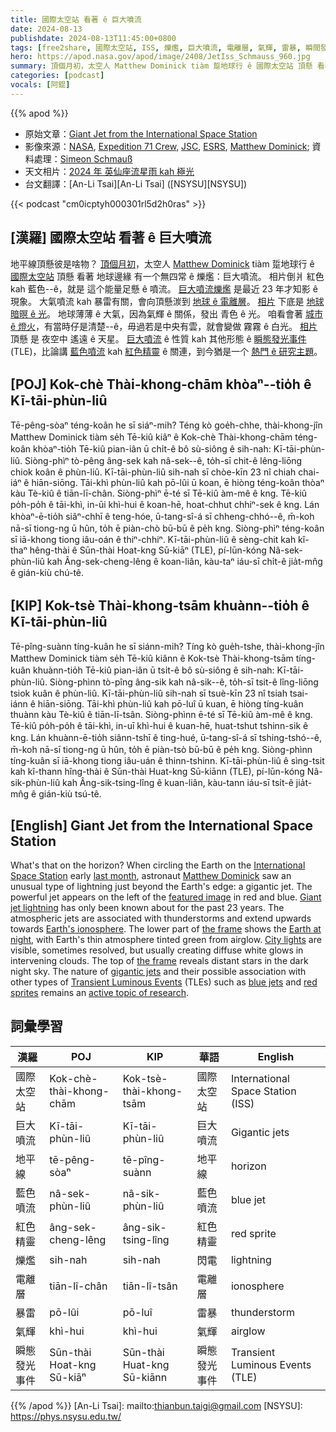 ```yaml
---
title: 國際太空站 看著 ê 巨大噴流
date: 2024-08-13
publishdate: 2024-08-13T11:45:00+0800
tags: [free2share, 國際太空站, ISS, 爍爁, 巨大噴流, 電離層, 氣輝, 雷暴, 瞬間發光事件, TLE, 藍色噴流, 紅色精靈, 地平線]
hero: https://apod.nasa.gov/apod/image/2408/JetIss_Schmauss_960.jpg
summary: 頂個月初，太空人 Matthew Dominick tiàm 踅地球行 ê 國際太空站 頂懸 看著 地球邊緣 有一个無四常 ê 爍爁：巨大噴流。
categories: [podcast]
vocals: [阿錕]
---
```


{{% apod %}}

- 原始文章：[Giant Jet from the International Space Station](https://apod.nasa.gov/apod/ap240813.html)
- 影像來源：[NASA](https://www.nasa.gov/), [Expedition 71 Crew](https://www.nasa.gov/mission/expedition-71/), [JSC](https://www.nasa.gov/johnson/), [ESRS](https://eol.jsc.nasa.gov/ESRS/), [Matthew Dominick](https://www.nasa.gov/people/matthew-dominick/); 資料處理：[Simeon Schmauß](https://www.flickr.com/photos/semeion/)
- 天文相片：[2024 年 英仙座流星雨 kah 極光](https://www.facebook.com/media/set/?set=a.488496753878907&type=3)
- 台文翻譯：[An-Li Tsai][An-Li Tsai] ([NSYSU][NSYSU])

{{< podcast "cm0icptyh000301rl5d2h0ras" >}}

## [漢羅] 國際太空站 看著 ê 巨大噴流
地平線頂懸彼是啥物？
[頂個月初][last month]，太空人 [Matthew Dominick][Matthew Dominick] tiàm 踅地球行 ê [國際太空站][International Space Station] 頂懸 看著 地球邊緣 有一个無四常 ê 爍爁：巨大噴流。
相片倒爿 紅色 kah 藍色--ê，就是 這个能量足懸 ê 噴流。
[巨大噴流爍爁][Giant jet lightning] 是最近 23 年才知影 ê 現象。
大氣噴流 kah 暴雷有關，會向頂懸湠到 [地球 ê 電離層][Earth's ionosphere]。
[相片][the frame] 下底是 [地球 暗暝 ê 光][Earth at night]。
地球薄薄 ê 大氣，因為氣輝 ê 關係，發出 青色 ê 光。
咱看會著 [城市 ê 燈火][City lights]，有當時仔是清楚--ê，毋過若是中央有雲，就會變做 霧霧 ê 白光。
[相片][the frame] 頂懸 是 夜空中 遙遠 ê 天星。
[巨大噴流][gigantic jets] ê 性質 kah 其他形態 ê [瞬態發光事件][Transient Luminous Events] (TLE)，比論講 [藍色噴流][blue jets] kah [紅色精靈][red sprites] ê 關連，到今猶是一个 [熱門 ê 研究主題][active topic of research]。

## [POJ] Kok-chè Thài-khong-chām khòaⁿ--tio̍h ê Kī-tāi-phùn-liû
Tē-pêng-sòaⁿ téng-koân he sī siáⁿ-mih?
Téng kò goe̍h-chhe, thài-khong-jîn Matthew Dominick tiàm se̍h Tē-kiû kiâⁿ ê Kok-chè Thài-khong-chām téng-koân khòaⁿ-tio̍h Tē-kiû pian-iân ū chi̍t-ê bô sù-siông ê sih-nah: Kī-tāi-phùn-liû.
Siòng-phìⁿ tò-pêng âng-sek kah nâ-sek--ê, to̍h-sī chit-ê lêng-liōng chiok koân ê phùn-liû.
Kī-tāi-phùn-liû sih-nah sī chòe-kīn 23 nî chiah chai-iáⁿ ê hiān-siōng.
Tāi-khì phùn-liû kah pō-lûi ū koan, ē hiòng téng-koân thòaⁿ kàu Tè-kiû ê tiān-lī-chân.
Siòng-phìⁿ ē-té sī Tē-kiû àm-mê ê kng.
Tē-kiû po̍h-po̍h ê tāi-khì, in-ūi khì-hui ê koan-hē, hoat-chhut chhiⁿ-sek ê kng.
Lán khòaⁿ-ē-tio̍h siâⁿ-chhī ê teng-hóe, ū-tang-sî-á sī chheng-chhó--ê, m̄-koh nā-sī tiong-ng ū hûn, to̍h ē piàn-chò bū-bū ê pe̍h kng.
Siòng-phìⁿ téng-koân sī iā-khong tiong iâu-oán ê thiⁿ-chhiⁿ.
Kī-tāi-phùn-liû ê sèng-chit kah kî-thaⁿ hêng-thài ê Sūn-thài Hoat-kng Sū-kiāⁿ (TLE), pí-lūn-kóng Nâ-sek-phùn-liû kah Âng-sek-cheng-lêng ê koan-liân, kàu-taⁿ iáu-sī chi̍t-ê jia̍t-mn̂g ê gián-kiù chú-tê.

## [KIP] Kok-tsè Thài-khong-tsām khuànn--tio̍h ê Kī-tāi-phùn-liû
Tē-pîng-suànn tíng-kuân he sī siánn-mih?
Tíng kò gue̍h-tshe, thài-khong-jîn Matthew Dominick tiàm se̍h Tē-kiû kiânn ê Kok-tsè Thài-khong-tsām tíng-kuân khuànn-tio̍h Tē-kiû pian-iân ū tsi̍t-ê bô sù-siông ê sih-nah: Kī-tāi-phùn-liû.
Siòng-phìnn tò-pîng âng-sik kah nâ-sik--ê, to̍h-sī tsit-ê lîng-liōng tsiok kuân ê phùn-liû.
Kī-tāi-phùn-liû sih-nah sī tsuè-kīn 23 nî tsiah tsai-iánn ê hiān-siōng.
Tāi-khì phùn-liû kah pō-luî ū kuan, ē hiòng tíng-kuân thuànn kàu Tè-kiû ê tiān-lī-tsân.
Siòng-phìnn ē-té sī Tē-kiû àm-mê ê kng.
Tē-kiû po̍h-po̍h ê tāi-khì, in-uī khì-hui ê kuan-hē, huat-tshut tshinn-sik ê kng.
Lán khuànn-ē-tio̍h siânn-tshī ê ting-hué, ū-tang-sî-á sī tshing-tshó--ê, m̄-koh nā-sī tiong-ng ū hûn, to̍h ē piàn-tsò bū-bū ê pe̍h kng.
Siòng-phìnn tíng-kuân sī iā-khong tiong iâu-uán ê thinn-tshinn.
Kī-tāi-phùn-liû ê sìng-tsit kah kî-thann hîng-thài ê Sūn-thài Huat-kng Sū-kiānn (TLE), pí-lūn-kóng Nâ-sik-phùn-liû kah Âng-sik-tsing-lîng ê kuan-liân, kàu-tann iáu-sī tsi̍t-ê jia̍t-mn̂g ê gián-kiù tsú-tê.

## [English] Giant Jet from the International Space Station
What's that on the horizon?
When circling the Earth on the [International Space Station][International Space Station] early [last month][last month], astronaut [Matthew Dominick][Matthew Dominick] saw an unusual type of lightning just beyond the Earth's edge: a gigantic jet.
The powerful jet appears on the left of the [featured image][featured image] in red and blue.
[Giant jet lightning][Giant jet lightning] has only been known about for the past 23 years.
The atmospheric jets are associated with thunderstorms and extend upwards towards [Earth's ionosphere][Earth's ionosphere].
The lower part of [the frame][the frame] shows the [Earth at night][Earth at night], with Earth's thin atmosphere tinted green from airglow.
[City lights][City lights] are visible, sometimes resolved, but usually creating diffuse white glows in intervening clouds.
The top of [the frame][the frame] reveals distant stars in the dark night sky.
The nature of [gigantic jets][gigantic jets] and their possible association with other types of [Transient Luminous Events][Transient Luminous Events] (TLEs) such as [blue jets][blue jets] and [red sprites][red sprites] remains an [active topic of research][active topic of research].

## 詞彙學習

|漢羅|POJ|KIP|華語|English|
|-|-|-|-|-|
|國際太空站|Kok-chè-thài-khong-chām|Kok-tsè-thài-khong-tsām|國際太空站|International Space Station (ISS)|
|巨大噴流|Kī-tāi-phùn-liû|Kī-tāi-phùn-liû|巨大噴流|Gigantic jets|
|地平線|tē-pêng-sòaⁿ|tē-pîng-suànn|地平線|horizon|
|藍色噴流|nâ-sek-phùn-liû|nâ-sik-phùn-liû|藍色噴流|blue jet|
|紅色精靈|âng-sek-cheng-lêng|âng-sik-tsing-lîng|紅色精靈|red sprite|
|爍爁|sih-nah|sih-nah|閃電|lightning|
|電離層|tiān-lî-chân|tiān-lî-tsân|電離層|ionosphere|
|暴雷|pō-lûi|pō-luî|雷暴|thunderstorm|
|氣輝|khì-hui|khì-hui|氣輝|airglow|
|瞬態發光事件|Sūn-thài Hoat-kng Sū-kiāⁿ|Sūn-thài Huat-kng Sū-kiānn|瞬態發光事件|Transient Luminous Events (TLE)|

{{% /apod %}}
[An-Li Tsai]: mailto:thianbun.taigi@gmail.com
[NSYSU]: https://phys.nsysu.edu.tw/

[copyright]: https://apod.nasa.gov/apod/fap/lib/about_apod.html#srapply
[License3]: https://creativecommons.org/licenses/by/3.0/
[License2]:https://creativecommons.org/licenses/by-nc-nd/2.0/

[International Space Station]:https://www.nasa.gov/international-space-station/
[last month]:https://en.wikipedia.org/wiki/SpaceX_Crew-8
[Matthew Dominick]:https://www.nasa.gov/people/matthew-dominick/
[featured image]:https://www.flickr.com/photos/semeion/53899529103/in/pool-apods/
[Giant jet lightning]:https://apod.nasa.gov/apod/ap160823.html
[Earth's ionosphere]:https://science.nasa.gov/earth/10-things-to-know-about-the-ionosphere/
[the frame]:https://eol.jsc.nasa.gov/SearchPhotos/photo.pl?mission=ISS071&roll=E&frame=319414
[Earth at night]:https://apod.nasa.gov/apod/ap121207.html
[City lights]:https://apod.nasa.gov/apod/ap130331.html
[the frame]:https://www.flickr.com/photos/frankie57pr/53877835585/
[gigantic jets]:https://en.wikipedia.org/wiki/Upper-atmospheric_lightning#Gigantic_jets
[Transient Luminous Events]:https://skybrary.aero/articles/transient-luminous-events-tles
[blue jets]:https://en.wikipedia.org/wiki/Upper-atmospheric_lightning#Blue_jets
[red sprites]:https://apod.nasa.gov/apod/ap231002.html
[active topic of research]:https://upload.wikimedia.org/wikipedia/commons/8/88/Example-dog-on-the-internet.png
